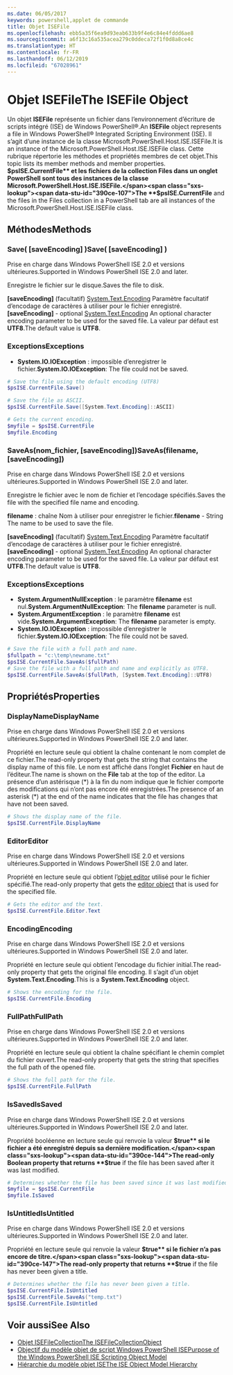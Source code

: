 ```yaml
---
ms.date: 06/05/2017
keywords: powershell,applet de commande
title: Objet ISEFile
ms.openlocfilehash: ebb5a35f6ea9d93eab633b9f4e6c84e4fddd6ae8
ms.sourcegitcommit: a6f13c16a535acea279c0ddeca72f1f0d8a8ce4c
ms.translationtype: HT
ms.contentlocale: fr-FR
ms.lasthandoff: 06/12/2019
ms.locfileid: "67028961"
---
```

# <a name="the-isefile-object"></a><span data-ttu-id="390ce-103">Objet ISEFile</span><span class="sxs-lookup"><span data-stu-id="390ce-103">The ISEFile Object</span></span>

<span data-ttu-id="390ce-104">Un objet **ISEFile** représente un fichier dans l’environnement d’écriture de scripts intégré (ISE) de Windows PowerShell®.</span><span class="sxs-lookup"><span data-stu-id="390ce-104">An **ISEFile** object represents a file in Windows PowerShell® Integrated Scripting Environment (ISE).</span></span> <span data-ttu-id="390ce-105">Il s’agit d’une instance de la classe Microsoft.PowerShell.Host.ISE.ISEFile.</span><span class="sxs-lookup"><span data-stu-id="390ce-105">It is an instance of the Microsoft.PowerShell.Host.ISE.ISEFile class.</span></span> <span data-ttu-id="390ce-106">Cette rubrique répertorie les méthodes et propriétés membres de cet objet.</span><span class="sxs-lookup"><span data-stu-id="390ce-106">This topic lists its member methods and member properties.</span></span> <span data-ttu-id="390ce-107">**$psISE.CurrentFile** et les fichiers de la collection Files dans un onglet PowerShell sont tous des instances de la classe Microsoft.PowerShell.Host.ISE.ISEFile.</span><span class="sxs-lookup"><span data-stu-id="390ce-107">The **$psISE.CurrentFile** and the files in the Files collection in a PowerShell tab are all instances of the Microsoft.PowerShell.Host.ISE.ISEFile class.</span></span>

## <a name="methods"></a><span data-ttu-id="390ce-108">Méthodes</span><span class="sxs-lookup"><span data-stu-id="390ce-108">Methods</span></span>

### <a name="save-saveencoding-"></a><span data-ttu-id="390ce-109">Save\( \[saveEncoding\] \)</span><span class="sxs-lookup"><span data-stu-id="390ce-109">Save\( \[saveEncoding\] \)</span></span>

<span data-ttu-id="390ce-110">Prise en charge dans Windows PowerShell ISE 2.0 et versions ultérieures.</span><span class="sxs-lookup"><span data-stu-id="390ce-110">Supported in Windows PowerShell ISE 2.0 and later.</span></span>

<span data-ttu-id="390ce-111">Enregistre le fichier sur le disque.</span><span class="sxs-lookup"><span data-stu-id="390ce-111">Saves the file to disk.</span></span>

<span data-ttu-id="390ce-112">**\[saveEncoding\]** (facultatif) [System.Text.Encoding](https://msdn.microsoft.com/library/system.text.encoding.aspx) Paramètre facultatif d’encodage de caractères à utiliser pour le fichier enregistré.</span><span class="sxs-lookup"><span data-stu-id="390ce-112">**\[saveEncoding\]** - optional [System.Text.Encoding](https://msdn.microsoft.com/library/system.text.encoding.aspx) An optional character encoding parameter to be used for the saved file.</span></span> <span data-ttu-id="390ce-113">La valeur par défaut est **UTF8**.</span><span class="sxs-lookup"><span data-stu-id="390ce-113">The default value is **UTF8**.</span></span>

### <a name="exceptions"></a><span data-ttu-id="390ce-114">Exceptions</span><span class="sxs-lookup"><span data-stu-id="390ce-114">Exceptions</span></span>

- <span data-ttu-id="390ce-115">**System.IO.IOException** : impossible d’enregistrer le fichier.</span><span class="sxs-lookup"><span data-stu-id="390ce-115">**System.IO.IOException**: The file could not be saved.</span></span>

```powershell
# Save the file using the default encoding (UTF8)
$psISE.CurrentFile.Save()

# Save the file as ASCII.
$psISE.CurrentFile.Save([System.Text.Encoding]::ASCII)

# Gets the current encoding.
$myfile = $psISE.CurrentFile
$myfile.Encoding
```

### <a name="saveasfilename-saveencoding"></a><span data-ttu-id="390ce-116">SaveAs\(nom_fichier, \[saveEncoding\]\)</span><span class="sxs-lookup"><span data-stu-id="390ce-116">SaveAs\(filename, \[saveEncoding\]\)</span></span>

<span data-ttu-id="390ce-117">Prise en charge dans Windows PowerShell ISE 2.0 et versions ultérieures.</span><span class="sxs-lookup"><span data-stu-id="390ce-117">Supported in Windows PowerShell ISE 2.0 and later.</span></span>

<span data-ttu-id="390ce-118">Enregistre le fichier avec le nom de fichier et l’encodage spécifiés.</span><span class="sxs-lookup"><span data-stu-id="390ce-118">Saves the file with the specified file name and encoding.</span></span>

<span data-ttu-id="390ce-119">**filename** : chaîne Nom à utiliser pour enregistrer le fichier.</span><span class="sxs-lookup"><span data-stu-id="390ce-119">**filename** - String The name to be used to save the file.</span></span>

<span data-ttu-id="390ce-120">**\[saveEncoding\]** (facultatif) [System.Text.Encoding](https://msdn.microsoft.com/library/system.text.encoding.aspx) Paramètre facultatif d’encodage de caractères à utiliser pour le fichier enregistré.</span><span class="sxs-lookup"><span data-stu-id="390ce-120">**\[saveEncoding\]** - optional [System.Text.Encoding](https://msdn.microsoft.com/library/system.text.encoding.aspx) An optional character encoding parameter to be used for the saved file.</span></span> <span data-ttu-id="390ce-121">La valeur par défaut est **UTF8**.</span><span class="sxs-lookup"><span data-stu-id="390ce-121">The default value is **UTF8**.</span></span>

### <a name="exceptions"></a><span data-ttu-id="390ce-122">Exceptions</span><span class="sxs-lookup"><span data-stu-id="390ce-122">Exceptions</span></span>

- <span data-ttu-id="390ce-123">**System.ArgumentNullException** : le paramètre **filename** est nul.</span><span class="sxs-lookup"><span data-stu-id="390ce-123">**System.ArgumentNullException**: The **filename** parameter is null.</span></span>
- <span data-ttu-id="390ce-124">**System.ArgumentException** : le paramètre **filename** est vide.</span><span class="sxs-lookup"><span data-stu-id="390ce-124">**System.ArgumentException**: The **filename** parameter is empty.</span></span>
- <span data-ttu-id="390ce-125">**System.IO.IOException** : impossible d’enregistrer le fichier.</span><span class="sxs-lookup"><span data-stu-id="390ce-125">**System.IO.IOException**: The file could not be saved.</span></span>

```powershell
# Save the file with a full path and name.
$fullpath = "c:\temp\newname.txt"
$psISE.CurrentFile.SaveAs($fullPath)
# Save the file with a full path and name and explicitly as UTF8.
$psISE.CurrentFile.SaveAs($fullPath, [System.Text.Encoding]::UTF8)
```

## <a name="properties"></a><span data-ttu-id="390ce-126">Propriétés</span><span class="sxs-lookup"><span data-stu-id="390ce-126">Properties</span></span>

### <a name="displayname"></a><span data-ttu-id="390ce-127">DisplayName</span><span class="sxs-lookup"><span data-stu-id="390ce-127">DisplayName</span></span>

<span data-ttu-id="390ce-128">Prise en charge dans Windows PowerShell ISE 2.0 et versions ultérieures.</span><span class="sxs-lookup"><span data-stu-id="390ce-128">Supported in Windows PowerShell ISE 2.0 and later.</span></span>

<span data-ttu-id="390ce-129">Propriété en lecture seule qui obtient la chaîne contenant le nom complet de ce fichier.</span><span class="sxs-lookup"><span data-stu-id="390ce-129">The read-only property that gets the string that contains the display name of this file.</span></span> <span data-ttu-id="390ce-130">Le nom est affiché dans l’onglet **Fichier** en haut de l’éditeur.</span><span class="sxs-lookup"><span data-stu-id="390ce-130">The name is shown on the **File** tab at the top of the editor.</span></span> <span data-ttu-id="390ce-131">La présence d’un astérisque \(\*\) à la fin du nom indique que le fichier comporte des modifications qui n’ont pas encore été enregistrées.</span><span class="sxs-lookup"><span data-stu-id="390ce-131">The presence of an asterisk \(\*\) at the end of the name indicates that the file has changes that have not been saved.</span></span>

```powershell
# Shows the display name of the file.
$psISE.CurrentFile.DisplayName
```

### <a name="editor"></a><span data-ttu-id="390ce-132">Editor</span><span class="sxs-lookup"><span data-stu-id="390ce-132">Editor</span></span>

<span data-ttu-id="390ce-133">Prise en charge dans Windows PowerShell ISE 2.0 et versions ultérieures.</span><span class="sxs-lookup"><span data-stu-id="390ce-133">Supported in Windows PowerShell ISE 2.0 and later.</span></span>

<span data-ttu-id="390ce-134">Propriété en lecture seule qui obtient l’[objet editor](The-ISEEditor-Object.md) utilisé pour le fichier spécifié.</span><span class="sxs-lookup"><span data-stu-id="390ce-134">The read-only property that gets the [editor object](The-ISEEditor-Object.md) that is used for the specified file.</span></span>

```powershell
# Gets the editor and the text.
$psISE.CurrentFile.Editor.Text
```

### <a name="encoding"></a><span data-ttu-id="390ce-135">Encoding</span><span class="sxs-lookup"><span data-stu-id="390ce-135">Encoding</span></span>

<span data-ttu-id="390ce-136">Prise en charge dans Windows PowerShell ISE 2.0 et versions ultérieures.</span><span class="sxs-lookup"><span data-stu-id="390ce-136">Supported in Windows PowerShell ISE 2.0 and later.</span></span>

<span data-ttu-id="390ce-137">Propriété en lecture seule qui obtient l’encodage du fichier initial.</span><span class="sxs-lookup"><span data-stu-id="390ce-137">The read-only property that gets the original file encoding.</span></span> <span data-ttu-id="390ce-138">Il s’agit d’un objet **System.Text.Encoding**.</span><span class="sxs-lookup"><span data-stu-id="390ce-138">This is a **System.Text.Encoding** object.</span></span>

```powershell
# Shows the encoding for the file.
$psISE.CurrentFile.Encoding
```

### <a name="fullpath"></a><span data-ttu-id="390ce-139">FullPath</span><span class="sxs-lookup"><span data-stu-id="390ce-139">FullPath</span></span>

<span data-ttu-id="390ce-140">Prise en charge dans Windows PowerShell ISE 2.0 et versions ultérieures.</span><span class="sxs-lookup"><span data-stu-id="390ce-140">Supported in Windows PowerShell ISE 2.0 and later.</span></span>

<span data-ttu-id="390ce-141">Propriété en lecture seule qui obtient la chaîne spécifiant le chemin complet du fichier ouvert.</span><span class="sxs-lookup"><span data-stu-id="390ce-141">The read-only property that gets the string that specifies the full path of the opened file.</span></span>

```powershell
# Shows the full path for the file.
$psISE.CurrentFile.FullPath
```

### <a name="issaved"></a><span data-ttu-id="390ce-142">IsSaved</span><span class="sxs-lookup"><span data-stu-id="390ce-142">IsSaved</span></span>

<span data-ttu-id="390ce-143">Prise en charge dans Windows PowerShell ISE 2.0 et versions ultérieures.</span><span class="sxs-lookup"><span data-stu-id="390ce-143">Supported in Windows PowerShell ISE 2.0 and later.</span></span>

<span data-ttu-id="390ce-144">Propriété booléenne en lecture seule qui renvoie la valeur **$true** si le fichier a été enregistré depuis sa dernière modification.</span><span class="sxs-lookup"><span data-stu-id="390ce-144">The read-only Boolean property that returns **$true** if the file has been saved after it was last modified.</span></span>

```powershell
# Determines whether the file has been saved since it was last modified.
$myfile = $psISE.CurrentFile
$myfile.IsSaved
```

### <a name="isuntitled"></a><span data-ttu-id="390ce-145">IsUntitled</span><span class="sxs-lookup"><span data-stu-id="390ce-145">IsUntitled</span></span>

<span data-ttu-id="390ce-146">Prise en charge dans Windows PowerShell ISE 2.0 et versions ultérieures.</span><span class="sxs-lookup"><span data-stu-id="390ce-146">Supported in Windows PowerShell ISE 2.0 and later.</span></span>

<span data-ttu-id="390ce-147">Propriété en lecture seule qui renvoie la valeur **$true** si le fichier n’a pas encore de titre.</span><span class="sxs-lookup"><span data-stu-id="390ce-147">The read-only property that returns **$true** if the file has never been given a title.</span></span>

```powershell
# Determines whether the file has never been given a title.
$psISE.CurrentFile.IsUntitled
$psISE.CurrentFile.SaveAs("temp.txt")
$psISE.CurrentFile.IsUntitled
```

## <a name="see-also"></a><span data-ttu-id="390ce-148">Voir aussi</span><span class="sxs-lookup"><span data-stu-id="390ce-148">See Also</span></span>

- [<span data-ttu-id="390ce-149">Objet ISEFileCollection</span><span class="sxs-lookup"><span data-stu-id="390ce-149">The ISEFileCollectionObject</span></span>](The-ISEFileCollection-Object.md)
- [<span data-ttu-id="390ce-150">Objectif du modèle objet de script Windows PowerShell ISE</span><span class="sxs-lookup"><span data-stu-id="390ce-150">Purpose of the Windows PowerShell ISE Scripting Object Model</span></span>](Purpose-of-the-Windows-PowerShell-ISE-Scripting-Object-Model.md)
- [<span data-ttu-id="390ce-151">Hiérarchie du modèle objet ISE</span><span class="sxs-lookup"><span data-stu-id="390ce-151">The ISE Object Model Hierarchy</span></span>](The-ISE-Object-Model-Hierarchy.md)
